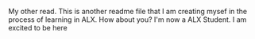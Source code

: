 My other read. This is another readme file that I am creating mysef in the process of learning in ALX. How about you?
I'm now a ALX Student. I am excited to be here

